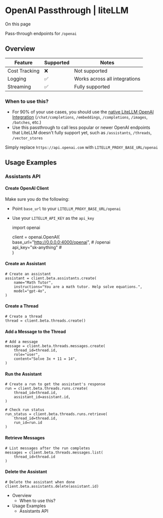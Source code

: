 # OpenAI Passthrough | liteLLM

On this page

Pass-through endpoints for `/openai`

## Overview​

Feature| Supported| Notes  
---|---|---  
Cost Tracking| ❌| Not supported  
Logging| ✅| Works across all integrations  
Streaming| ✅| Fully supported  
  
### When to use this?​

  * For 90% of your use cases, you should use the [native LiteLLM OpenAI Integration](https://docs.litellm.ai/docs/providers/openai) (`/chat/completions`, `/embeddings`, `/completions`, `/images`, `/batches`, etc.)
  * Use this passthrough to call less popular or newer OpenAI endpoints that LiteLLM doesn't fully support yet, such as `/assistants`, `/threads`, `/vector_stores`

Simply replace `https://api.openai.com` with `LITELLM_PROXY_BASE_URL/openai`

## Usage Examples​

### Assistants API​

#### Create OpenAI Client​

Make sure you do the following:

  * Point `base_url` to your `LITELLM_PROXY_BASE_URL/openai`
  * Use your `LITELLM_API_KEY` as the `api_key`

    
    
    import openai  
      
    client = openai.OpenAI(  
        base_url="http://0.0.0.0:4000/openai",  # <your-proxy-url>/openai  
        api_key="sk-anything"  # <your-proxy-api-key>  
    )  
    

#### Create an Assistant​
    
    
    # Create an assistant  
    assistant = client.beta.assistants.create(  
        name="Math Tutor",  
        instructions="You are a math tutor. Help solve equations.",  
        model="gpt-4o",  
    )  
    

#### Create a Thread​
    
    
    # Create a thread  
    thread = client.beta.threads.create()  
    

#### Add a Message to the Thread​
    
    
    # Add a message  
    message = client.beta.threads.messages.create(  
        thread_id=thread.id,  
        role="user",  
        content="Solve 3x + 11 = 14",  
    )  
    

#### Run the Assistant​
    
    
    # Create a run to get the assistant's response  
    run = client.beta.threads.runs.create(  
        thread_id=thread.id,  
        assistant_id=assistant.id,  
    )  
      
    # Check run status  
    run_status = client.beta.threads.runs.retrieve(  
        thread_id=thread.id,  
        run_id=run.id  
    )  
    

#### Retrieve Messages​
    
    
    # List messages after the run completes  
    messages = client.beta.threads.messages.list(  
        thread_id=thread.id  
    )  
    

#### Delete the Assistant​
    
    
    # Delete the assistant when done  
    client.beta.assistants.delete(assistant.id)  
    

  * Overview
    * When to use this?
  * Usage Examples
    * Assistants API